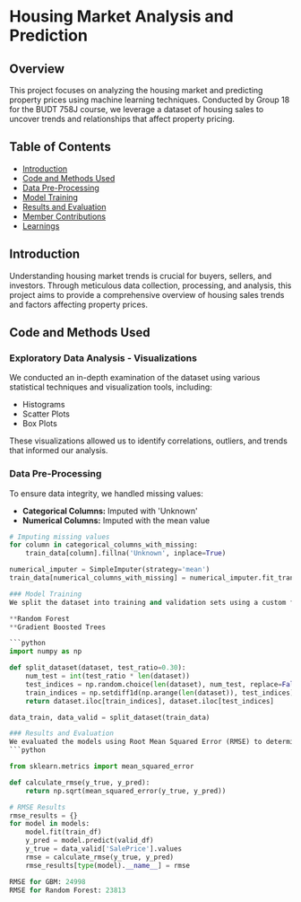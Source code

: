 # Housing Market Analysis and Prediction

## Overview
This project focuses on analyzing the housing market and predicting property prices using machine learning techniques. Conducted by Group 18 for the BUDT 758J course, we leverage a dataset of housing sales to uncover trends and relationships that affect property pricing.

## Table of Contents
- [Introduction](#introduction)
- [Code and Methods Used](#code-and-methods-used)
- [Data Pre-Processing](#data-pre-processing)
- [Model Training](#model-training)
- [Results and Evaluation](#results-and-evaluation)
- [Member Contributions](#member-contributions)
- [Learnings](#learnings)

## Introduction
Understanding housing market trends is crucial for buyers, sellers, and investors. Through meticulous data collection, processing, and analysis, this project aims to provide a comprehensive overview of housing sales trends and factors affecting property prices.

## Code and Methods Used
### Exploratory Data Analysis - Visualizations
We conducted an in-depth examination of the dataset using various statistical techniques and visualization tools, including:
- Histograms
- Scatter Plots
- Box Plots

These visualizations allowed us to identify correlations, outliers, and trends that informed our analysis.

### Data Pre-Processing
To ensure data integrity, we handled missing values:
- **Categorical Columns:** Imputed with 'Unknown'
- **Numerical Columns:** Imputed with the mean value

```python
# Imputing missing values
for column in categorical_columns_with_missing:
    train_data[column].fillna('Unknown', inplace=True)

numerical_imputer = SimpleImputer(strategy='mean')
train_data[numerical_columns_with_missing] = numerical_imputer.fit_transform(train_data[numerical_columns_with_missing])

### Model Training
We split the dataset into training and validation sets using a custom function and trained various models using TensorFlow Decision Forests. The primary models we employed included:

**Random Forest
**Gradient Boosted Trees

```python
import numpy as np

def split_dataset(dataset, test_ratio=0.30):
    num_test = int(test_ratio * len(dataset))
    test_indices = np.random.choice(len(dataset), num_test, replace=False)
    train_indices = np.setdiff1d(np.arange(len(dataset)), test_indices)
    return dataset.iloc[train_indices], dataset.iloc[test_indices]

data_train, data_valid = split_dataset(train_data)

### Results and Evaluation
We evaluated the models using Root Mean Squared Error (RMSE) to determine the best performing model.
```python

from sklearn.metrics import mean_squared_error

def calculate_rmse(y_true, y_pred):
    return np.sqrt(mean_squared_error(y_true, y_pred))

# RMSE Results
rmse_results = {}
for model in models:
    model.fit(train_df)
    y_pred = model.predict(valid_df)
    y_true = data_valid['SalePrice'].values
    rmse = calculate_rmse(y_true, y_pred)
    rmse_results[type(model).__name__] = rmse

RMSE for GBM: 24998
RMSE for Random Forest: 23813
